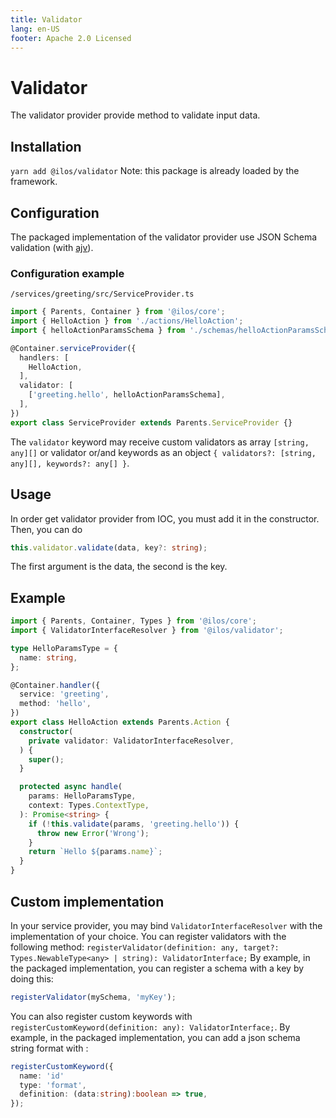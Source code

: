 ```yaml
---
title: Validator
lang: en-US
footer: Apache 2.0 Licensed
---
```

# Validator
The validator provider provide method to validate input data.

## Installation
`yarn add @ilos/validator`
Note: this package is already loaded by the framework.

## Configuration
The packaged implementation of the validator provider use JSON Schema validation (with [ajv](http://ajv.js.org)).

### Configuration example
`/services/greeting/src/ServiceProvider.ts`
```ts
import { Parents, Container } from '@ilos/core';
import { HelloAction } from './actions/HelloAction';
import { helloActionParamsSchema } from './schemas/helloActionParamsSchema';

@Container.serviceProvider({
  handlers: [
    HelloAction,
  ],
  validator: [
    ['greeting.hello', helloActionParamsSchema],
  ],
})
export class ServiceProvider extends Parents.ServiceProvider {}
```

The `validator` keyword may receive custom validators as array `[string, any][]` or validator or/and keywords as an object `{ validators?: [string, any][], keywords?: any[] }`.

## Usage
In order get validator provider from IOC, you must add it in the constructor. Then, you can do

```ts
this.validator.validate(data, key?: string);
```

The first argument is the data, the second is the key.

## Example
```ts
import { Parents, Container, Types } from '@ilos/core';
import { ValidatorInterfaceResolver } from '@ilos/validator';

type HelloParamsType = {
  name: string,
};

@Container.handler({
  service: 'greeting',
  method: 'hello',
})
export class HelloAction extends Parents.Action {
  constructor(
    private validator: ValidatorInterfaceResolver,
  ) {
    super();
  }

  protected async handle(
    params: HelloParamsType,
    context: Types.ContextType,
  ): Promise<string> {
    if (!this.validate(params, 'greeting.hello')) {
      throw new Error('Wrong');
    }
    return `Hello ${params.name}`;
  }
}
```
## Custom implementation
In your service provider, you may bind `ValidatorInterfaceResolver` with the implementation of your choice. You can register validators with the following method: 
`registerValidator(definition: any, target?: Types.NewableType<any> | string): ValidatorInterface;`
By example, in the packaged implementation, you can register a schema with a key by doing this: 
```ts
registerValidator(mySchema, 'myKey');
```

You can also register custom keywords with `registerCustomKeyword(definition: any): ValidatorInterface;`.
By example, in the packaged implementation, you can add a json schema string format with : 
```ts
registerCustomKeyword({
  name: 'id'
  type: 'format',
  definition: (data:string):boolean => true,
});
```
